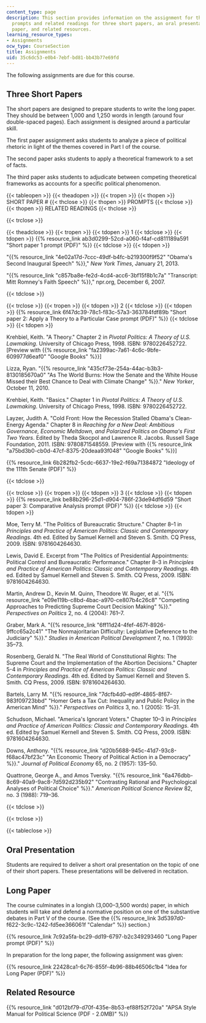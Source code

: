 ```yaml
---
content_type: page
description: This section provides information on the assignment for the course, including
  prompts and related readings for three short papers, an oral presentation, a long
  paper, and related resources.
learning_resource_types:
- Assignments
ocw_type: CourseSection
title: Assignments
uid: 35c6dc53-e0b4-7ebf-bd81-bb43b77e69fd
---
```


The following assignments are due for this course.

Three Short Papers
------------------

The short papers are designed to prepare students to write the long paper. They should be between 1,000 and 1,250 words in length (around four double-spaced pages). Each assignment is designed around a particular skill.

The first paper assignment asks students to analyze a piece of political rhetoric in light of the themes covered in Part I of the course.

The second paper asks students to apply a theoretical framework to a set of facts.

The third paper asks students to adjudicate between competing theoretical frameworks as accounts for a specific political phenomenon.

{{< tableopen >}}
{{< theadopen >}}
{{< tropen >}}
{{< thopen >}}
SHORT PAPER #
{{< thclose >}}
{{< thopen >}}
PROMPTS
{{< thclose >}}
{{< thopen >}}
RELATED READINGS
{{< thclose >}}

{{< trclose >}}

{{< theadclose >}}
{{< tropen >}}
{{< tdopen >}}
1
{{< tdclose >}}
{{< tdopen >}}
{{% resource_link ab3d0299-52cd-a060-f4af-cd811189a591 "Short paper 1 prompt (PDF)" %}}
{{< tdclose >}}
{{< tdopen >}}


"{{% resource_link "4e02a17d-7ccc-49df-b4fc-b219300f9f52" "Obama's Second Inaugural Speech" %}}," _New York Times_, January 21, 2013.

"{{% resource_link "c857ba8e-fe2d-4cd4-acc6-3bf15f8b1c7a" "Transcript: Mitt Romney's Faith Speech" %}}," npr.org, December 6, 2007.


{{< tdclose >}}

{{< trclose >}}
{{< tropen >}}
{{< tdopen >}}
2
{{< tdclose >}}
{{< tdopen >}}
{{% resource_link 6f47dc39-78c1-f83c-57a3-363784fdf89b "Short paper 2: Apply a Theory to a Particular Case prompt (PDF)" %}}
{{< tdclose >}}
{{< tdopen >}}


Krehbiel, Keith. "A Theory." Chapter 2 in _Pivotal Politics: A Theory of U.S. Lawmaking_. University of Chicago Press, 1998. ISBN: 9780226452722. \[Preview with {{% resource_link "fa2399ac-7a61-4c6c-9bfe-609977d6eaf0" "Google Books" %}}\]

Lizza, Ryan. "{{% resource_link "435cf73e-254a-44ac-b3b3-8130185670a0" "As The World Burns: How the Senate and the White House Missed their Best Chance to Deal with Climate Change" %}}." _New Yorker_, October 11, 2010.

Krehbiel, Keith. "Basics." Chapter 1 in _Pivotal Politics: A Theory of U.S. Lawmaking_. University of Chicago Press, 1998. ISBN: 9780226452722.

Layzer, Judith A. "Cold Front: How the Recession Stalled Obama's Clean-Energy Agenda." Chapter 8 in _Reaching for a New Deal: Ambitious Governance, Economic Meltdown, and Polarized Politics on Obama's First Two Years_. Edited by Theda Skocpol and Lawrence R. Jacobs. Russell Sage Foundation, 2011. ISBN: 9780871548559. \[Preview with {{% resource_link "a75bd3b0-cb0d-47cf-8375-20deaa93f048" "Google Books" %}}\]

{{% resource_link 6b282fb2-5cdc-6637-19e2-f69a71384872 "Ideology of the 111th Senate (PDF)" %}}


{{< tdclose >}}

{{< trclose >}}
{{< tropen >}}
{{< tdopen >}}
3
{{< tdclose >}}
{{< tdopen >}}
{{% resource_link be88b296-25d1-d904-786f-23de94df6d59 "Short paper 3: Comparative Analysis prompt (PDF)" %}}
{{< tdclose >}}
{{< tdopen >}}


Moe, Terry M. "The Politics of Bureaucratic Structure." Chapter 8–1 in _Principles and Practice of American Politics: Classic and Contemporary Readings_. 4th ed. Edited by Samuel Kernell and Steven S. Smith. CQ Press, 2009. ISBN: 9781604264630.

Lewis, David E. Excerpt from "The Politics of Presidential Appointments: Political Control and Bureaucratic Performance." Chapter 8–3 in _Principles and Practice of American Politics: Classic and Contemporary Readings_. 4th ed. Edited by Samuel Kernell and Steven S. Smith. CQ Press, 2009. ISBN: 9781604264630.

Martin, Andrew D., Kevin M. Quinn, Theodore W. Ruger, et al. "{{% resource_link "e09e119b-c8bd-4bac-a970-ce807b4c26c8" "Competing Approaches to Predicting Supreme Court Decision Making" %}}." _Perspectives on Politics_ 2, no. 4 (2004): 761–7.

Graber, Mark A. "{{% resource_link "6ff11d24-4fef-467f-8926-9ffcc65a2c41" "The Nonmajoritarian Difficulty: Legislative Deference to the Judiciary" %}}." _Studies in American Political Development_ 7, no. 1 (1993): 35–73.

Rosenberg, Gerald N. "The Real World of Constitutional Rights: The Supreme Court and the Implementation of the Abortion Decisions." Chapter 5-4 in _Principles and Practice of American Politics: Classic and Contemporary Readings_. 4th ed. Edited by Samuel Kernell and Steven S. Smith. CQ Press, 2009. ISBN: 9781604264630.

Bartels, Larry M. "{{% resource_link "7dcfb4d0-ed9f-4865-8f67-983f09723bbd" "Homer Gets a Tax Cut: Inequality and Public Policy in the American Mind" %}}." _Perspectives on Politics_ 3, no. 1 (2005): 15–31.

Schudson, Michael. "America's Ignorant Voters." Chapter 10–3 in _Principles and Practice of American Politics: Classic and Contemporary Readings_. 4th ed. Edited by Samuel Kernell and Steven S. Smith. CQ Press, 2009. ISBN: 9781604264630.

Downs, Anthony. "{{% resource_link "d20b5688-945c-41d7-93c8-f68ac47bf23c" "An Economic Theory of Political Action in a Democracy" %}}." _Journal of Political Economy_ 65, no. 2 (1957): 135–50.

Quattrone, George A., and Amos Tversky. "{{% resource_link "6a476dbb-8c69-40a9-9ac8-7d592d235b92" "Contrasting Rational and Psychological Analyses of Political Choice" %}}." _American Political Science Review_ 82, no. 3 (1988): 719–36.


{{< tdclose >}}

{{< trclose >}}

{{< tableclose >}}

Oral Presentation
-----------------

Students are required to deliver a short oral presentation on the topic of one of their short papers. These presentations will be delivered in recitation.

Long Paper
----------

The course culminates in a longish (3,000–3,500 words) paper, in which students will take and defend a normative position on one of the substantive debates in Part V of the course. (See the {{% resource_link 3d5397d0-f622-3c9c-1242-fd5ee366061f "Calendar" %}} section.)

{{% resource_link 7c92a5fa-bc29-dd19-6797-b2c349293460 "Long Paper prompt (PDF)" %}}

In preparation for the long paper, the following assignment was given:

{{% resource_link 22428ca1-6c76-855f-4b96-88b46506c1b4 "Idea for Long Paper (PDF)" %}}

Related Resource
----------------

{{% resource_link "d012bf79-d70f-435e-8b53-ef88f52f720a" "APSA Style Manual for Political Science (PDF - 2.0MB)" %}}